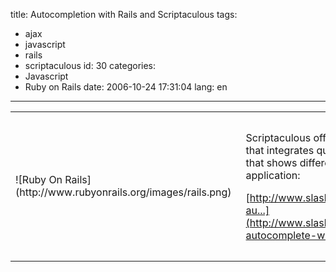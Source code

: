 title: Autocompletion with Rails and Scriptaculous
tags:
  - ajax
  - javascript
  - rails
  - scriptaculous
id: 30
categories:
  - Javascript
  - Ruby on Rails
date: 2006-10-24 17:31:04
lang: en
---

<table>
<tbody><tr>
  <td>![Ruby On Rails](http://www.rubyonrails.org/images/rails.png)</td>

  <td style="padding: 15px">

Scriptaculous offers a nice autocompletion component that integrates quite well with Ruby on Rails.Here is a link that shows different ways to plug it in your rails application:

[http://www.slash7.com/articles/2005/08/13/ajaxariffic-au...](http://www.slash7.com/articles/2005/08/13/ajaxariffic-autocomplete-with-scriptaculous)</td>
</tr>
</tbody></table>